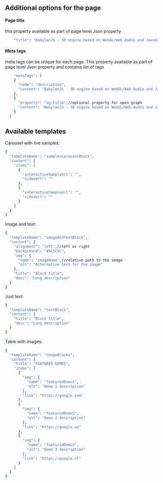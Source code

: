 ## Additional options for the page
#### Page title
this property available as part of page level Json property
```sh
    "title": "BabylonJS - 3D engine based on WebGL/Web Audio and JavaScript"
```
#### Meta tags
meta tags can be unique for each page. This property available as part of page level Json property and contains list of tags
```sh
    "metaTags": [
    {
      "name": "description",
      "content": "BabylonJS - 3D engine based on WebGL/Web Audio and JavaScript"
    },
    {
      "property": "og:title",//optional property for open graph
      "content": "BabylonJS - 3D engine based on WebGL/Web Audio and JavaScript"
    }
  ]
```
## Available templates
Carousel with live samples:
```sh
{
  "templateName": "samplesCarouselBlock",
  "content": {
    "items": [
      {
        "interactiveSampleUrl": "",
        "videoUrl": ""
      },
      {
        "interactiveSampleUrl": "",
        "videoUrl": ""
      }
    ]
  }
}
```
Image and text:
```sh
{
  "templateName": "imageAndTextBlock",
  "content": {
    "alignment": "left",//left or right
    "background": "#5C5C5C",
    "img": {
      "name": "imageName",//relative path to the image
      "alt": "Alternative text for the image"
    },
    "title": "Block title",
    "desc": "Long description"
  }
}
```
Just text:
```sh
{
  "templateName": "textBlock",
  "content": {
    "title": "Block title",
    "desc": "Long description"
  }
}
 ```
Table with images:
```sh
{
  "templateName": "imageBlocks",
  "content": {
    "title": "FEATURED DEMOS",
    "items": [
      {
        "img": {
          "name": "featuredDemo1",
          "alt": "Demo 1 description"
        },
        "link": "https://google.com"
      },
      {
        "img": {
          "name": "featuredDemo2",
          "alt": "Demo 2 description"
        },
        "link": "https://google.ua"
      },
      {
        "img": {
          "name": "featuredDemo3",
          "alt": "Demo 3 description"
        },
        "link": "https://google.nl"
      }
    ]
  }
}
 ```